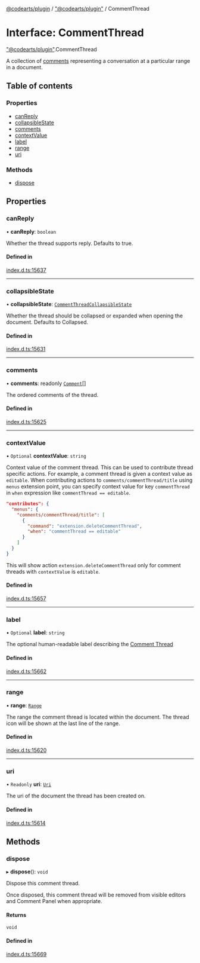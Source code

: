 [@codearts/plugin](../README.md) / ["@codearts/plugin"](../modules/_codearts_plugin_.md) / CommentThread

# Interface: CommentThread

["@codearts/plugin"](../modules/_codearts_plugin_.md).CommentThread

A collection of [comments](codearts_plugin_.Comment.md) representing a conversation at a particular range in a document.

## Table of contents

### Properties

- [canReply](codearts_plugin_.CommentThread.md#canreply)
- [collapsibleState](codearts_plugin_.CommentThread.md#collapsiblestate)
- [comments](codearts_plugin_.CommentThread.md#comments)
- [contextValue](codearts_plugin_.CommentThread.md#contextvalue)
- [label](codearts_plugin_.CommentThread.md#label)
- [range](codearts_plugin_.CommentThread.md#range)
- [uri](codearts_plugin_.CommentThread.md#uri)

### Methods

- [dispose](codearts_plugin_.CommentThread.md#dispose)

## Properties

### canReply

• **canReply**: `boolean`

Whether the thread supports reply.
Defaults to true.

#### Defined in

[index.d.ts:15637](https://github.com/shuyaqian/cloudide-plugin-api/blob/5b69219/index.d.ts#L15637)

___

### collapsibleState

• **collapsibleState**: [`CommentThreadCollapsibleState`](../enums/codearts_plugin_.CommentThreadCollapsibleState.md)

Whether the thread should be collapsed or expanded when opening the document.
Defaults to Collapsed.

#### Defined in

[index.d.ts:15631](https://github.com/shuyaqian/cloudide-plugin-api/blob/5b69219/index.d.ts#L15631)

___

### comments

• **comments**: readonly [`Comment`](codearts_plugin_.Comment.md)[]

The ordered comments of the thread.

#### Defined in

[index.d.ts:15625](https://github.com/shuyaqian/cloudide-plugin-api/blob/5b69219/index.d.ts#L15625)

___

### contextValue

• `Optional` **contextValue**: `string`

Context value of the comment thread. This can be used to contribute thread specific actions.
For example, a comment thread is given a context value as `editable`. When contributing actions to `comments/commentThread/title`
using `menus` extension point, you can specify context value for key `commentThread` in `when` expression like `commentThread == editable`.
```json
"contributes": {
  "menus": {
    "comments/commentThread/title": [
      {
        "command": "extension.deleteCommentThread",
        "when": "commentThread == editable"
      }
    ]
  }
}
```
This will show action `extension.deleteCommentThread` only for comment threads with `contextValue` is `editable`.

#### Defined in

[index.d.ts:15657](https://github.com/shuyaqian/cloudide-plugin-api/blob/5b69219/index.d.ts#L15657)

___

### label

• `Optional` **label**: `string`

The optional human-readable label describing the [Comment Thread](codearts_plugin_.CommentThread.md)

#### Defined in

[index.d.ts:15662](https://github.com/shuyaqian/cloudide-plugin-api/blob/5b69219/index.d.ts#L15662)

___

### range

• **range**: [`Range`](../classes/codearts_plugin_.Range.md)

The range the comment thread is located within the document. The thread icon will be shown
at the last line of the range.

#### Defined in

[index.d.ts:15620](https://github.com/shuyaqian/cloudide-plugin-api/blob/5b69219/index.d.ts#L15620)

___

### uri

• `Readonly` **uri**: [`Uri`](../classes/codearts_plugin_.Uri.md)

The uri of the document the thread has been created on.

#### Defined in

[index.d.ts:15614](https://github.com/shuyaqian/cloudide-plugin-api/blob/5b69219/index.d.ts#L15614)

## Methods

### dispose

▸ **dispose**(): `void`

Dispose this comment thread.

Once disposed, this comment thread will be removed from visible editors and Comment Panel when appropriate.

#### Returns

`void`

#### Defined in

[index.d.ts:15669](https://github.com/shuyaqian/cloudide-plugin-api/blob/5b69219/index.d.ts#L15669)
